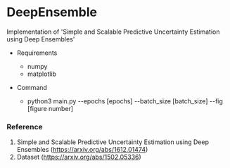 # DeepEnsemble
Implementation of  'Simple and Scalable Predictive Uncertainty Estimation using Deep Ensembles'

* Requirements
  * numpy
  * matplotlib
 
* Command
  - python3 main.py --epochs [epochs] --batch_size [batch_size] --fig [figure number]

### Reference
1. Simple and Scalable Predictive Uncertainty Estimation using Deep Ensembles (https://arxiv.org/abs/1612.01474)
2. Dataset (https://arxiv.org/abs/1502.05336)
